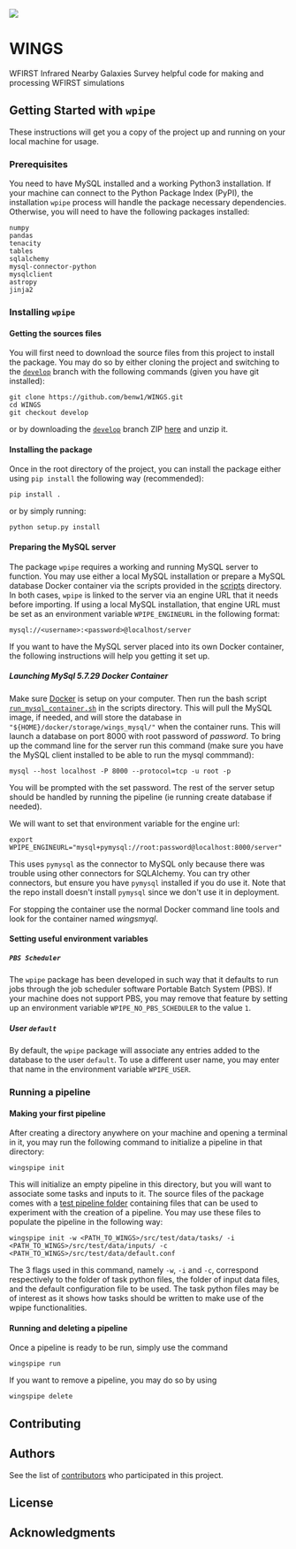 ![](https://github.com/benw1/WINGS/workflows/WINGS/badge.svg?branch=develop)

# WINGS
WFIRST Infrared Nearby Galaxies Survey helpful code for making and processing WFIRST simulations

## Getting Started with `wpipe`

These instructions will get you a copy of the project up and running on your local machine for usage.

### Prerequisites

You need to have MySQL installed and a working Python3 installation. If your machine can connect to the Python Package Index (PyPI), the installation `wpipe` process will handle the package necessary dependencies. Otherwise, you will need to have the following packages installed:

```
numpy
pandas
tenacity
tables
sqlalchemy
mysql-connector-python
mysqlclient
astropy
jinja2
```

### Installing `wpipe`

#### Getting the sources files

You will first need to download the source files from this project to install the package. You may do so by either cloning the project and switching to the [`develop`](https://github.com/benw1/WINGS/tree/develop) branch with the following commands (given you have git installed):

```
git clone https://github.com/benw1/WINGS.git
cd WINGS
git checkout develop
```

or by downloading the [`develop`](https://github.com/benw1/WINGS/tree/develop) branch ZIP [here](https://github.com/benw1/WINGS/archive/develop.zip) and unzip it.

#### Installing the package

Once in the root directory of the project, you can install the package either using `pip install` the following way (recommended):

```
pip install .
```

or by simply running:

```
python setup.py install
```

#### Preparing the MySQL server

The package `wpipe` requires a working and running MySQL server to function. You may use either a local MySQL installation or prepare a MySQL database Docker container via the scripts provided in the [scripts](https://github.com/benw1/WINGS/tree/develop/scripts) directory. In both cases, `wpipe` is linked to the server via an engine URL that it needs before importing. If using a local MySQL installation, that engine URL must be set as an environment variable `WPIPE_ENGINEURL` in the following format:

```
mysql://<username>:<password>@localhost/server
```

If you want to have the MySQL server placed into its own Docker container, the following instructions will help you getting it set up.

##### Launching MySql 5.7.29 Docker Container
Make sure [Docker](https://www.docker.com/get-started) is setup on your computer.  Then run the bash script [`run_mysql_container.sh`](https://github.com/benw1/WINGS/blob/develop/scripts/run_mysql_container.sh) in the scripts directory.  This will pull the MySQL image, if needed, and will store the database in `"${HOME}/docker/storage/wings_mysql/"` when the container runs.  This will launch a database on port 8000 with root password of *password*.  To bring up the command line for the server run this command (make sure you have the MySQL client installed to be able to run the mysql commmand):

```
mysql --host localhost -P 8000 --protocol=tcp -u root -p
```

You will be prompted with the set password.  The rest of the server setup should be handled by running the pipeline (ie running create database if needed).

We will want to set that environment variable for the engine url:

```
export WPIPE_ENGINEURL="mysql+pymysql://root:password@localhost:8000/server"
```

This uses `pymysql` as the connector to MySQL only because there was trouble using other connectors for SQLAlchemy.  You can try other connectors, but ensure you have `pymysql` installed if you do use it.  Note that the repo install doesn't install `pymysql` since we don't use it in deployment.

For stopping the container use the normal Docker command line tools and look for the container named *wingsmyql*.

#### Setting useful environment variables

##### `PBS Scheduler`

The `wpipe` package has been developed in such way that it defaults to run jobs through the job scheduler software Portable Batch System (PBS). If your machine does not support PBS, you may remove that feature by setting up an environment variable `WPIPE_NO_PBS_SCHEDULER` to the value `1`.

##### User `default`

By default, the `wpipe` package will associate any entries added to the database to the user `default`. To use a different user name, you may enter that name in the environment variable `WPIPE_USER`.


### Running a pipeline

#### Making your first pipeline

After creating a directory anywhere on your machine and opening a terminal in it, you may run the following command to initialize a pipeline in that directory:

```
wingspipe init
```

This will initialize an empty pipeline in this directory, but you will want to associate some tasks and inputs to it. The source files of the package comes with a [test pipeline folder](https://github.com/benw1/WINGS/tree/develop/src/test) containing files that can be used to experiment with the creation of a pipeline. You may use these files to populate the pipeline in the following way:

```
wingspipe init -w <PATH_TO_WINGS>/src/test/data/tasks/ -i <PATH_TO_WINGS>/src/test/data/inputs/ -c <PATH_TO_WINGS>/src/test/data/default.conf
```

The 3 flags used in this command, namely `-w`, `-i` and `-c`, correspond respectively to the folder of task python files, the folder of input data files, and the default configuration file to be used. The task python files may be of interest as it shows how tasks should be written to make use of the wpipe functionalities.

#### Running and deleting a pipeline

Once a pipeline is ready to be run, simply use the command

```
wingspipe run
```

If you want to remove a pipeline, you may do so by using

```
wingspipe delete
```

## Contributing

<!-- Please read [CONTRIBUTING.md](CONTRIBUTING.md) for details. -->

## Authors

See the list of [contributors](https://github.com/benw1/WINGS/graphs/contributors) who participated in this project.

## License

<!-- This project is licensed under the  - see the [LICENSE.md](LICENSE.md) file for details -->

## Acknowledgments


